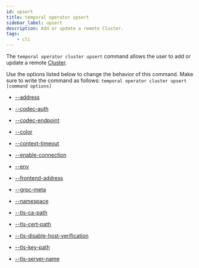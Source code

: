 ```yaml
---
id: upsert
title: temporal operator upsert
sidebar_label: upsert
description: Add or update a remote Cluster.
tags:
	- cli
---
```


The `temporal operator cluster upsert` command allows the user to add or update a remote [Cluster](/concepts/what-is-a-temporal-cluster).

Use the options listed below to change the behavior of this command.
Make sure to write the command as follows:
`temporal operator cluster upsert [command options]`

- [--address](/cli/cmd-options/address)

- [--codec-auth](/cli/cmd-options/codec-auth)

- [--codec-endpoint](/cli/cmd-options/codec-endpoint)

- [--color](/cli/cmd-options/color)

- [--context-timeout](/cli/cmd-options/context-timeout)

- [--enable-connection](/cli/cmd-options/enable-connection)

- [--env](/cli/cmd-options/env)

- [--frontend-address](/cli/cmd-options/frontend-address)

- [--grpc-meta](/cli/cmd-options/grpc-meta)

- [--namespace](/cli/cmd-options/namespace)

- [--tls-ca-path](/cli/cmd-options/tls-ca-path)

- [--tls-cert-path](/cli/cmd-options/tls-cert-path)

- [--tls-disable-host-verification](/cli/cmd-options/tls-disable-host-verification)

- [--tls-key-path](/cli/cmd-options/tls-key-path)

- [--tls-server-name](/cli/cmd-options/tls-server-name)
